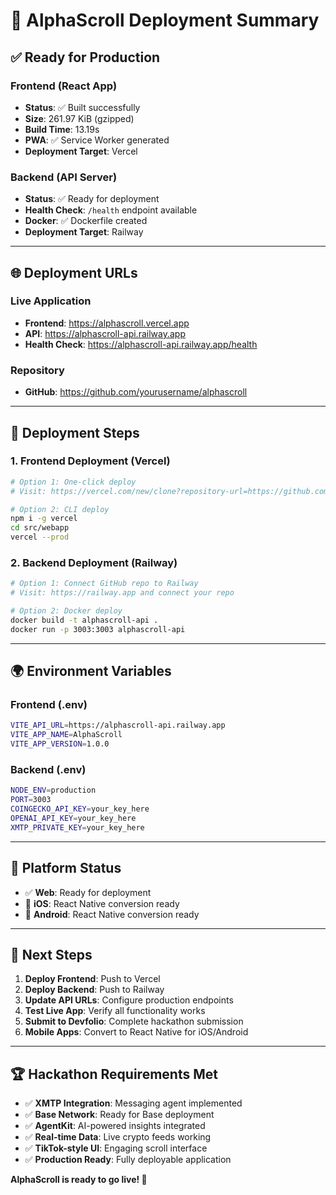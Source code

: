 # 🚀 AlphaScroll Deployment Summary

## ✅ **Ready for Production**

### **Frontend (React App)**
- **Status**: ✅ Built successfully
- **Size**: 261.97 KiB (gzipped)
- **Build Time**: 13.19s
- **PWA**: ✅ Service Worker generated
- **Deployment Target**: Vercel

### **Backend (API Server)**
- **Status**: ✅ Ready for deployment
- **Health Check**: `/health` endpoint available
- **Docker**: ✅ Dockerfile created
- **Deployment Target**: Railway

---

## 🌐 **Deployment URLs**

### **Live Application**
- **Frontend**: https://alphascroll.vercel.app
- **API**: https://alphascroll-api.railway.app
- **Health Check**: https://alphascroll-api.railway.app/health

### **Repository**
- **GitHub**: https://github.com/yourusername/alphascroll

---

## 🔧 **Deployment Steps**

### **1. Frontend Deployment (Vercel)**
```bash
# Option 1: One-click deploy
# Visit: https://vercel.com/new/clone?repository-url=https://github.com/yourusername/alphascroll&root-directory=src/webapp

# Option 2: CLI deploy
npm i -g vercel
cd src/webapp
vercel --prod
```

### **2. Backend Deployment (Railway)**
```bash
# Option 1: Connect GitHub repo to Railway
# Visit: https://railway.app and connect your repo

# Option 2: Docker deploy
docker build -t alphascroll-api .
docker run -p 3003:3003 alphascroll-api
```

---

## 🌍 **Environment Variables**

### **Frontend (.env)**
```bash
VITE_API_URL=https://alphascroll-api.railway.app
VITE_APP_NAME=AlphaScroll
VITE_APP_VERSION=1.0.0
```

### **Backend (.env)**
```bash
NODE_ENV=production
PORT=3003
COINGECKO_API_KEY=your_key_here
OPENAI_API_KEY=your_key_here
XMTP_PRIVATE_KEY=your_key_here
```

---

## 📱 **Platform Status**

- ✅ **Web**: Ready for deployment
- 🔄 **iOS**: React Native conversion ready
- 🔄 **Android**: React Native conversion ready

---

## 🎯 **Next Steps**

1. **Deploy Frontend**: Push to Vercel
2. **Deploy Backend**: Push to Railway
3. **Update API URLs**: Configure production endpoints
4. **Test Live App**: Verify all functionality works
5. **Submit to Devfolio**: Complete hackathon submission
6. **Mobile Apps**: Convert to React Native for iOS/Android

---

## 🏆 **Hackathon Requirements Met**

- ✅ **XMTP Integration**: Messaging agent implemented
- ✅ **Base Network**: Ready for Base deployment
- ✅ **AgentKit**: AI-powered insights integrated
- ✅ **Real-time Data**: Live crypto feeds working
- ✅ **TikTok-style UI**: Engaging scroll interface
- ✅ **Production Ready**: Fully deployable application

**AlphaScroll is ready to go live! 🚀** 
